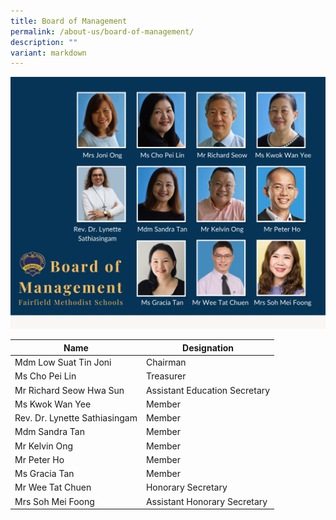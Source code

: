 ```yaml
---
title: Board of Management
permalink: /about-us/board-of-management/
description: ""
variant: markdown
---
```

![](/images/2024/FMS_BOM__1_.jpg)

| Name | Designation | 
| -------- | -------- | 
| Mdm Low Suat Tin Joni     | Chairman     | 
| Ms Cho Pei Lin     | Treasurer     | 
| Mr Richard Seow Hwa Sun     | Assistant Education Secretary     | 
| Ms Kwok Wan Yee     | Member     | 
| Rev. Dr. Lynette Sathiasingam     | Member     | 
| Mdm Sandra Tan     | Member     | 
| Mr Kelvin Ong     | Member     | 
| Mr Peter Ho     | Member     | 
| Ms Gracia Tan     | Member     | 
| Mr Wee Tat Chuen     | Honorary Secretary     | 
| Mrs Soh Mei Foong     | Assistant Honorary Secretary     |